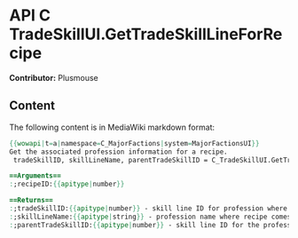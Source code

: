 # API C TradeSkillUI.GetTradeSkillLineForRecipe

**Contributor:** Plusmouse

## Content

The following content is in MediaWiki markdown format:

```mediawiki
{{wowapi|t=a|namespace=C_MajorFactions|system=MajorFactionsUI}}
Get the associated profession information for a recipe.
 tradeSkillID, skillLineName, parentTradeSkillID = C_TradeSkillUI.GetTradeSkillLineForRecipe(recipeID)

==Arguments==
:;recipeID:{{apitype|number}}

==Returns==
:;tradeSkillID:{{apitype|number}} - skill line ID for profession where recipe comes from (including expansion)
:;skillLineName:{{apitype|string}} - profession name where recipe comes from (including expansion)
:;parentTradeSkillID:{{apitype|number}} - skill line ID for the profession (not expansion specific)
```